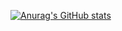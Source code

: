[![Anurag's GitHub stats](https://github-readme-stats.vercel.app/api?username=DevDapo&count_private=true&show_icons=true&title_color=fff&text_color=fff&icon_color=fff&bg_color=00000000&border_radius=20)](https://github.com/anuraghazra/github-readme-stats)
